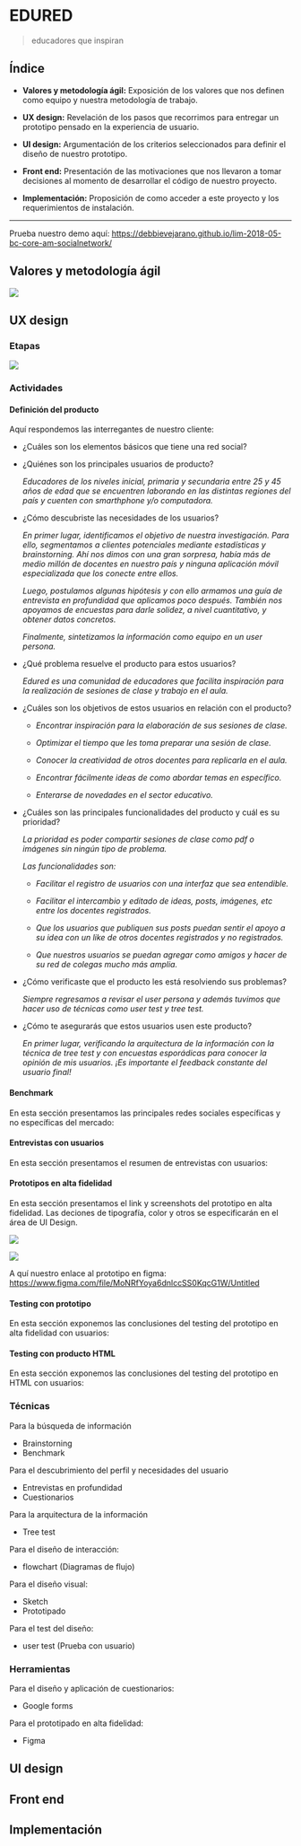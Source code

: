 # EDURED

> educadores que inspiran

## Índice

* **Valores y metodología ágil:** Exposición de los valores que nos definen como equipo y nuestra metodología de trabajo.

* **UX design:** Revelación de los pasos que recorrimos para entregar un prototipo pensado en la experiencia de usuario.

* **UI design:** Argumentación de los criterios seleccionados para definir el diseño de nuestro prototipo.

* **Front end:** Presentación de las motivaciones que nos llevaron a tomar decisiones al momento de desarrollar el código de nuestro proyecto.

* **Implementación:** Proposición de como acceder a este proyecto y los requerimientos de instalación.

***
Prueba nuestro demo aquí: https://debbievejarano.github.io/lim-2018-05-bc-core-am-socialnetwork/


## Valores y metodología ágil
![](https://fotos.subefotos.com/43cc21b3759d1d5f5c5848d74b3d61fdo.png)

## UX design

### **Etapas**
![](https://fotos.subefotos.com/51c2e07276f2665a3d4c186730113f84o.png)

### **Actividades**

#### Definición del producto
Aquí respondemos las interregantes de nuestro cliente:
- ¿Cuáles son los elementos básicos que tiene una red social?

- ¿Quiénes son los principales usuarios de producto?

    _Educadores de los niveles inicial,  primaria y secundaria entre 25 y 45 años de edad que se encuentren laborando en las distintas regiones del país y cuenten con smarthphone y/o computadora._

- ¿Cómo descubriste las necesidades de los usuarios?

    _En primer lugar, identificamos el objetivo de nuestra investigación. Para ello, segmentamos a clientes potenciales mediante estadísticas y brainstorning. Ahí nos dimos con una gran sorpresa, había más de medio millón de docentes en nuestro país y ninguna aplicación móvil especializada que los conecte entre ellos._ 

    _Luego, postulamos algunas hipótesis y con ello armamos una guía de entrevista en profundidad que aplicamos poco después. También nos apoyamos de encuestas para darle solidez, a nivel cuantitativo, y obtener datos concretos._

    _Finalmente, sintetizamos la   información como equipo en un user persona._

- ¿Qué problema resuelve el producto para estos usuarios?

    _Edured es una comunidad de educadores que facilita inspiración para la realización de sesiones de clase y trabajo en el aula._

- ¿Cuáles son los objetivos de estos usuarios en relación con el producto?

    - _Encontrar inspiración para la elaboración de sus sesiones de clase._

    - _Optimizar el tiempo que les toma preparar una sesión de clase._

    - _Conocer la creatividad de otros docentes para replicarla en el aula._

    - _Encontrar fácilmente ideas de como abordar temas en específico._

    - _Enterarse de novedades en el sector educativo._

- ¿Cuáles son las principales funcionalidades del producto y cuál es su prioridad?

    _La prioridad es poder compartir sesiones de clase como pdf o imágenes sin ningún tipo de problema._

    _Las funcionalidades son:_

    - _Facilitar el registro de usuarios con una interfaz que sea entendible._

    - _Facilitar el intercambio y editado de ideas, posts, imágenes, etc entre los docentes registrados._

    - _Que los usuarios que publiquen sus posts puedan sentir el apoyo a su idea con un like de otros docentes registrados y no registrados._

    - _Que nuestros usuarios se puedan agregar como amigos y hacer de su red de colegas mucho más amplia._

- ¿Cómo verificaste que el producto les está resolviendo sus problemas?

    _Siempre regresamos a revisar el user persona y además tuvimos que hacer uso de técnicas como user test y tree test._

- ¿Cómo te asegurarás que estos usuarios usen este producto?

    _En primer lugar, verificando la arquitectura de la información con la técnica de tree test y con encuestas esporádicas para conocer la opinión de mis usuarios. ¡Es importante el feedback constante del usuario final!_
#### Benchmark
En esta sección presentamos las principales redes sociales específicas y no específicas del mercado:

#### Entrevistas con usuarios
En esta sección presentamos el resumen de entrevistas con usuarios:

#### Prototipos en alta fidelidad
En esta sección presentamos el link y screenshots del prototipo en alta fidelidad. Las deciones de tipografía, color y otros se especificarán en el área de UI Design.

![](https://fotos.subefotos.com/d4e6abc0ae734981f0698784a20b3e9ao.png)

![](https://fotos.subefotos.com/047b2468c7036b62969e37f4903a9ed7o.png)

A quí nuestro enlace al prototipo en figma: https://www.figma.com/file/MoNRfYoya6dnlccSS0KqcG1W/Untitled
#### Testing con prototipo
En esta sección exponemos las conclusiones del testing del prototipo en alta fidelidad con usuarios:

#### Testing con producto HTML
En esta sección exponemos las conclusiones del testing del prototipo en HTML con usuarios:

### **Técnicas**
Para la búsqueda de información
- Brainstorning
- Benchmark

Para el descubrimiento del perfil y necesidades del usuario
- Entrevistas en profundidad
- Cuestionarios

Para la arquitectura de la información
- Tree test

Para el diseño de interacción:
- flowchart (Diagramas de flujo)

Para el diseño visual:
- Sketch
- Prototipado

Para el test del diseño:
- user test (Prueba con usuario)

### **Herramientas**
Para el diseño y aplicación de cuestionarios:
- Google forms

Para el prototipado en alta fidelidad:

- Figma

## UI design

## Front end

## Implementación
